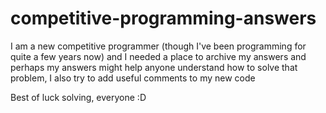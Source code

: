 # competitive-programming-answers
I am a new competitive programmer (though I've been programming for quite a few years now) and I needed a place to archive my answers and perhaps my answers might help anyone understand how to solve that problem, I also try to add useful comments to my new code

Best of luck solving, everyone :D
